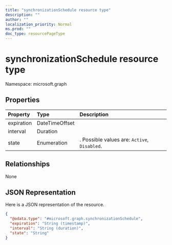 ```yaml
---
title: "synchronizationSchedule resource type"
description: ""
author: ""
localization_priority: Normal
ms.prod: ""
doc_type: resourcePageType
---
```


# synchronizationSchedule resource type


Namespace: microsoft.graph



## Properties
|Property|Type|Description|
|:---|:---|:---|
|expiration|DateTimeOffset||
|interval|Duration||
|state|Enumeration|. Possible values are: `Active`, `Disabled`.|

## Relationships
None

## JSON Representation
Here is a JSON representation of the resource.
<!-- {
  "blockType": "resource",
  "@odata.type": "microsoft.graph.synchronizationSchedule"
}
-->
``` json
{
  "@odata.type": "#microsoft.graph.synchronizationSchedule",
  "expiration": "String (timestamp)",
  "interval": "String (duration)",
  "state": "String"
}
```


